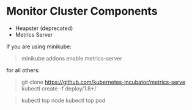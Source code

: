 # Monitor Cluster Components

- Heapster (deprecated)
- Metrics Server

If you are using minikube:
> minikube addons enable metrics-server

for all others:

> git clone https://github.com/kubernetes-incubator/metrics-serve
> kubectl create -f deploy/1.8+/

> kubectl top node
> kubectl top pod
